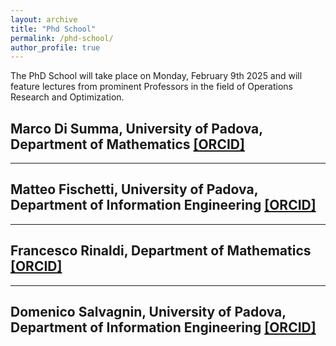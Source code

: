 ```yaml
---
layout: archive
title: "Phd School"
permalink: /phd-school/
author_profile: true
---
```


The PhD School will take place on Monday, February 9th 2025 and will feature lectures from prominent Professors in the field of Operations Research and Optimization.

## Marco Di Summa, University of Padova, Department of Mathematics [[ORCID]](https://www.math.unipd.it/~disumma/research.html)


---

## Matteo Fischetti, University of Padova, Department of Information Engineering [[ORCID]](https://orcid.org/0000-0002-7673-6917)

---

## Francesco Rinaldi, Department of Mathematics [[ORCID]](https://orcid.org/0000-0001-8978-6027)


---

## Domenico Salvagnin, University of Padova, Department of Information Engineering [[ORCID]](https://orcid.org/0000-0002-0232-2244)


